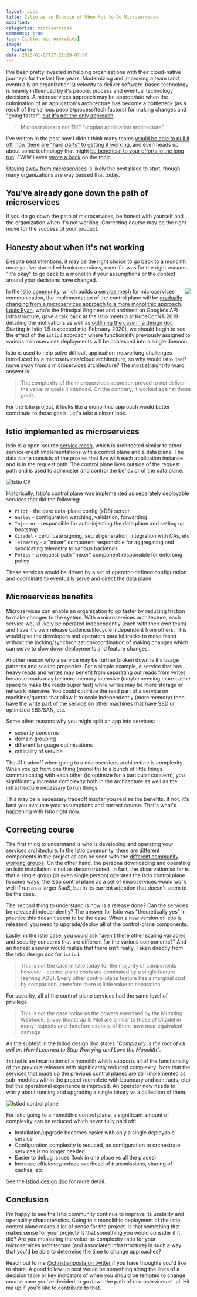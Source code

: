 ```yaml
---
layout: post
title: Istio as an Example of When Not to Do Microservices
modified:
categories: microservices
comments: true
tags: [istio, microservices]
image:
  feature:
date: 2020-01-07T17:21:19-07:00
---
```


I've been pretty invested in helping organizations with their cloud-native journeys for the last five years. Modernizing and improving a team (and eventually an organization's) velocity to deliver software-based technology is heavily influenced by it's people, process and eventual technology decisions. A microservices approach may be appropriate when the culmination of an application's architecture has become a bottleneck (as a result of the various people/process/tech factors) for making changes and "going faster", [but it's not the only approach][when-not].


> Microservices is not THE "utopian application architecture". 

I've written in the past how I didn't think many teams [would be able to pull it off](https://blog.christianposta.com/microservices/youre-not-going-to-do-microservices/), [how there are "hard parts" to getting it working](https://blog.christianposta.com/microservices/the-hardest-part-about-microservices-data/), and even heads up about some technology that might [be beneficial to your efforts in the long run](https://blog.christianposta.com/microservices/the-hardest-part-of-microservices-calling-your-services/). FWIW I even [wrote a book](https://www.oreilly.com/library/view/microservices-for-java/9781492042228/) on the topic. 

[Staying away from microservices][when-not] is likely the best place to start, though many organizations are way passed that today. 

## You've already gone down the path of microservices

If you do go down the path of microservices, be honest with yourself and the organization when it's not working. Correcting course may be the right move for the success of your product.

## Honesty about when it's not working

Despite best intentions, it may be the right choice to go back to a monolith once you've started with microservices, even if it was for the right reasons. "It's okay" to go back to a monolith if your assumptions or the context around your decisions have changed. 

<img src="/images/istiologo.png" align="right" />

In the [Istio community][istio], which builds a [service mesh][service-mesh-istio] for microservices communication, the implementation of the control plane will be [gradually changing from a microservices approach to a more monolithic approach][istiod]. [Louis Ryan](https://twitter.com/louiscryan?lang=en), who's the Principal Engineer and architect on Google's API infrastructure, gave a talk back at the Istio meetup at KubeConNA 2019 detailing the motivations as well as [outlining the case in a design doc][istiod]. Starting in Istio 1.5 (expected mid-February 2020), we should begin to see the effect of the `istiod` approach where functionality previously assigned to various microservices deployments will be coalesced into a single daemon. 


Istio is used to help solve difficult application-networking challenges introduced by a microservices/cloud architecture, so why would Istio itself move away from a microservices architecture? The most straight-forward answer is:

> The complexity of the microservices approach proved to not deliver the value or goals it intended. On the contrary, it worked against those goals.

For the Istio project, it looks like a monolithic approach would better contribute to those goals. Let's take a closer look. 

## Istio implemented as microservices

Istio is a open-source [service mesh][service-mesh-istio], which is architected similar to other service-mesh implementations with a control plane and a data plane. The data plane consists of the proxies that live with each application instance and is in the request path. The control plane lives outside of the request path and is used to administer and control the behavior of the data plane. 

![Istio CP](/images/istio-cp-jan2020.png)

Historically, Istio's control plane was implemented as separately deployable services that did the following:

* `Pilot` - the core data-plane config (xDS) server
* `Galley` - configuration watching, validation, forwarding
* `Injector` - responsible for auto-injecting the data plane and setting up bootstrap
* `Citadel` - certificate signing, secret generation, integration with CAs, etc
* `Telemetry` - a "mixer" component responsible for aggregating and syndicating telemetry to various backends
* `Policy` - a request-path "mixer" component responsible for enforcing policy

These services would be driven by a set of operator-defined configuration and coordinate to eventually serve and direct the data plane. 


## Microservices benefits 

Microservices can enable an organization to go faster by reducing friction to make changes to the system. With a microservices architecture, each service would likely be operated independently (each with their own team) and have it's own release cadence/lifecycle independent from others. This would give the developers and operators parallel tracks to move faster without the locking/synchronization/coordination of making changes which can serve to slow down deployments and feature changes. 

Another reason why a service may be further broken down is it's usage patterns and scaling properties. For a simple example, a service that has heavy reads and writes may benefit from separating out reads from writes because reads may be more memory intensive (maybe needing more cache space to make the reads super fast) while writes may be more storage or network intensive. You could optimize the read part of a service on machines/quotas that allow it to scale independently (more memory) then have the write part of the service on other machines that have SSD or optimized EBS/SAN, etc. 

Some other reasons why you might split an app into services:

* security concerns
* domain grouping
* different language optimizations
* criticality of service


The #1 tradeoff when going to a microservices architecture is complexity. When you go from one thing (monolith) to a bunch of little things communicating with each other (to optimize for a particular concern), you significantly increase complexity both in the architecture as well as the infrastructure necessary to run things. 

This may be a necessary tradeoff insofar you realize the benefits. If not, it's best you evaluate your assumptions and correct course. That's what's happening with Istio right now.

## Correcting course

The first thing to understand is who is developing and operating your services architecture. In the Istio community, there are different components in the project as can be seen with the [different community working groups][wg]. On the other hand, the persona downloading and operating an Istio installation is not as deconstructed. In fact, the observation so far is that a single group (or even single person) operates the Istio control plane. In some ways, the Istio control plane as a set of microservices would work well if run as a larger SaaS, but in its current adoption that doesn't seem to be the case.

The second thing to understand is how is a release done? Can the services be released independently? The answer for Istio was "theoretically yes" in practice this doesn't seem to be the case. When a new version of Istio is released, you need to upgrade/deploy all of the control-plane components.

Lastly, in the Istio case, you could ask "aren't there other scaling variables and security concerns that are different for the various components?" And an honest answer would realize that there isn't really. Taken directly from the Istio design doc for `istiod`:

> This is not the case in Istio today for the majority of components however - control plane costs are dominated by a single feature (serving XDS). Every other control plane feature has a marginal cost by comparison, therefore there is little value to separation.

For security, all of the control-plane services had the same level of privilege:

> This is not the case today as the powers exercised by the Mutating Webhook, Envoy Bootstrap & Pilot are similar to those of Citadel in many respects and therefore exploits of them have near equivalent damage

As the subtext in the Istiod design doc states _"Complexity is the root of all evil or: How I Learned to Stop Worrying and Love the Monolith"_. 

`istiod` is an incarnation of a monolith which supports all of the functionality of the previous releases with significantly reduced complexity. Note that the services that made up the previous control planes are still implemented as sub-modules within the project (complete with boundary and contracts, etc) but the operational experience is improved. An operator now needs to worry about running and upgrading a single binary vs a collection of them. 

![Istiod control plane](/images/istiod.png)


For Istio going to a monolithic control plane, a significant amount of complexity can be reduced which never fully paid off:

* Installation/upgrade becomes easier with only a single deployable service
* Configuration complexity is reduced, as configuration to orchestrate services is no longer needed 
* Easier to debug issues (look in one place vs all the places)
* Increase efficiency/reduce overhead of transmissions, sharing of caches, etc

See the [Istiod design doc][istiod] for more detail.


## Conclusion

I'm happy to see the Istio community continue to improve its usability and operability characteristics. Going to a monolithic deployment of the Istio control plane makes a lot of sense for the project. Is that something that makes sense for your project? Is that something you would consider if it did? Are you measuring the value-to-complexity ratio for your microservices architecture (and associated infrastructure) in such a way that you'd be able to determine the time to change approaches?

Reach out to me [@christianposta on twitter](https://twitter.com/christianposta) if you have thoughts you'd like to share. A good follow up post would be something along the lines of a decision table or key indicators of when you should be tempted to change course once you've decided to go down the path of microservices et. al. Hit me up if you'd like to contribute to that. 




[wg]: https://github.com/istio/community/blob/master/WORKING-GROUPS.md
[service-mesh-istio]: https://istio.io/docs/concepts/what-is-istio/#what-is-a-service-mesh
[istiod]: https://docs.google.com/document/d/1v8BxI07u-mby5f5rCruwF7odSXgb9G8-C9W5hQtSIAg/edit#
[istio]: https://istio.io
[when-not]: https://blog.christianposta.com/microservices/when-not-to-do-microservices/
[segment]: https://www.infoq.com/news/2018/07/segment-microservices/